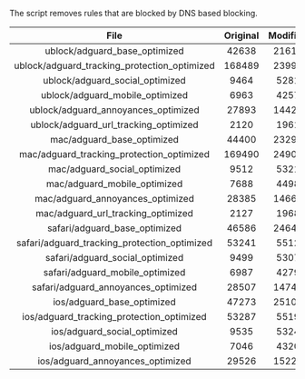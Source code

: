 The script removes rules that are blocked by DNS based blocking.


| File | Original | Modified |
|:----:|:-----:|:-----:|
| ublock/adguard_base_optimized | 42638 | 21618 |
| ublock/adguard_tracking_protection_optimized | 168489 | 23995 |
| ublock/adguard_social_optimized | 9464 | 5281 |
| ublock/adguard_mobile_optimized | 6963 | 4257 |
| ublock/adguard_annoyances_optimized | 27893 | 14423 |
| ublock/adguard_url_tracking_optimized | 2120 | 1961 |
| mac/adguard_base_optimized | 44400 | 23297 |
| mac/adguard_tracking_protection_optimized | 169490 | 24908 |
| mac/adguard_social_optimized | 9512 | 5321 |
| mac/adguard_mobile_optimized | 7688 | 4498 |
| mac/adguard_annoyances_optimized | 28385 | 14664 |
| mac/adguard_url_tracking_optimized | 2127 | 1968 |
| safari/adguard_base_optimized | 46586 | 24641 |
| safari/adguard_tracking_protection_optimized | 53241 | 5512 |
| safari/adguard_social_optimized | 9499 | 5307 |
| safari/adguard_mobile_optimized | 6987 | 4279 |
| safari/adguard_annoyances_optimized | 28507 | 14740 |
| ios/adguard_base_optimized | 47273 | 25101 |
| ios/adguard_tracking_protection_optimized | 53287 | 5519 |
| ios/adguard_social_optimized | 9535 | 5324 |
| ios/adguard_mobile_optimized | 7046 | 4320 |
| ios/adguard_annoyances_optimized | 29526 | 15226 |